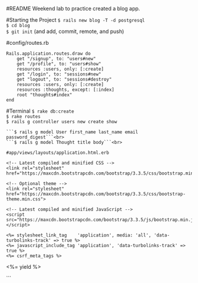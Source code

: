 #README
Weekend lab to practice created a blog app.

#Starting the Project
```$ rails new blog -T -d postgresql```<br>
```$ cd blog```<br>
```$ git init``` (and add, commit, remote, and push)

#config/routes.rb
```
Rails.application.routes.draw do
	get "/signup", to: "users#new"
	get "/profile", to: "users#show"
	resources :users, only: [:create]
	get "/login", to: "sessions#new"
	get "logout", to: "sessions#destroy"
	resources :users, only: [:create]
	resources :thoughts, except: [:index]
	root "thoughts#index"
end
```

#Terminal
```$ rake db:create```<br>
```$ rake routes```<br>
```$ rails g controller users new create show```<br>
```$ rails g controller thoughts 
```$ rails g model User first_name last_name email password_digest```<br>
```$ rails g model Thought title body```<br>

#app/views/layouts/application.html.erb
```
<!DOCTYPE html>
<html>
<head>
	<title>Blog</title>

	<!-- Latest compiled and minified CSS -->
	<link rel="stylesheet" href="https://maxcdn.bootstrapcdn.com/bootstrap/3.3.5/css/bootstrap.min.css">

	<!-- Optional theme -->
	<link rel="stylesheet" href="https://maxcdn.bootstrapcdn.com/bootstrap/3.3.5/css/bootstrap-theme.min.css">

	<!-- Latest compiled and minified JavaScript -->
	<script src="https://maxcdn.bootstrapcdn.com/bootstrap/3.3.5/js/bootstrap.min.js"></script>

	<%= stylesheet_link_tag    'application', media: 'all', 'data-turbolinks-track' => true %>
	<%= javascript_include_tag 'application', 'data-turbolinks-track' => true %>
	<%= csrf_meta_tags %>
</head>
<body>

<%= yield %>

</body>
</html>
```
